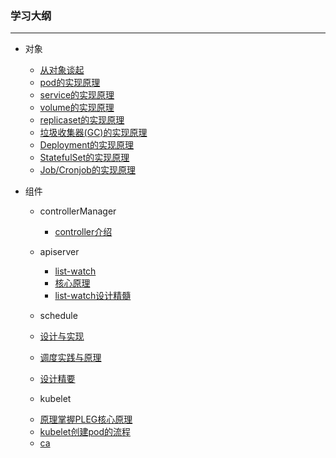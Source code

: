 ### 学习大纲

***

* 对象
  *   [从对象谈起](https://draveness.me/kubernetes-object-intro/)
  *   [pod的实现原理](https://draveness.me/kubernetes-pod/)
  *   [service的实现原理](https://draveness.me/kubernetes-service/)
  *   [volume的实现原理](https://draveness.me/kubernetes-volume/)
  *   [replicaset的实现原理](https://draveness.me/kubernetes-replicaset/)
  *   [垃圾收集器(GC)的实现原理](https://draveness.me/kubernetes-garbage-collector/)
  *   [Deployment的实现原理](https://draveness.me/kubernetes-deployment/)
  *   [StatefulSet的实现原理](https://draveness.me/kubernetes-statefulset/)
  *   [Job/Cronjob的实现原理](https://draveness.me/kubernetes-job-cronjob/)

* 组件

  * controllerManager
    * [controller介绍](https://www.huweihuang.com/article/kubernetes/core-principle/kubernetes-core-principle-controller-manager/ )

  

  * apiserver

    * [list-watch](https://www.kubernetes.org.cn/174.html)
    * [核心原理](https://blog.csdn.net/huwh_/article/details/75675706)
    * [list-watch设计精髓](http://wsfdl.com/kubernetes/2019/01/10/list_watch_in_k8s.html)

    

  *  schedule

    * [设计与实现](https://www.bilibili.com/video/BV1N7411w7M9?from=search&seid=793542453529148615)
    * [调度实践与原理](http://dockone.io/article/2885)
    * [设计精要](https://draveness.me/system-design-scheduler/)

    

  *  kubelet

    -  [原理掌握PLEG核心原理](https://www.liangzl.com/get-article-detail-27063.html)
    -  [kubelet创建pod的流程](https://www.jianshu.com/p/5e0c9d1dbe95)

    

  * [ca](https://www.jianshu.com/p/c65fa3af1c01)

